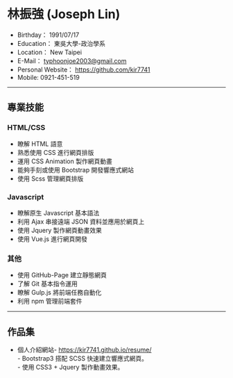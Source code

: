 # 林振強 (Joseph Lin)
 - Birthday： 1991/07/17
 - Education： 東吳大學-政治學系
 - Location： New Taipei
 - E-Mail： typhoonjoe2003@gmail.com
 - Personal Website： https://github.com/kir7741
 - Mobile: 0921-451-519

<hr>

## 專業技能

### HTML/CSS

 * 瞭解 HTML 語意
 * 熟悉使用 CSS 進行網頁排版
 * 運用 CSS Animation 製作網頁動畫
 * 能夠手刻或使用 Bootstrap 開發響應式網站
 * 使用 Scss 管理網頁排版
 
### Javascript 

 * 瞭解原生 Javascript 基本語法
 * 利用 Ajax 串接遠端 JSON 資料並應用於網頁上
 * 使用 Jquery 製作網頁動畫效果
 * 使用 Vue.js 進行網頁開發
 
### 其他

 * 使用 GitHub-Page 建立靜態網頁
 * 了解 Git 基本指令運用
 * 瞭解 Gulp.js 將前端任務自動化
 * 利用 npm 管理前端套件
 
<hr>

## 作品集

* 個人介紹網站- https://kir7741.github.io/resume/
  </br>- Bootstrap3 搭配 SCSS 快速建立響應式網頁。
  </br>- 使用 CSS3 + Jquery 製作動畫效果。
  
  
  
  
